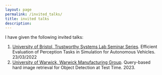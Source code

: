 ```yaml
---
layout: page
permalink: /invited_talks/
title: invited talks
description:
---
```


I have given the following invited talks:

1. [University of Bristol, Trustworthy Systems Lab Seminar Series](https://www.bristol.ac.uk/engineering/research/trustworthy-systems-laboratory/seminar-series/). Efficient Evaluation of Perception Tasks in Simulation for Autonomous Vehicles. 23/03/2022
2. [University of Warwick, Warwick Manufacturing Group](https://warwick.ac.uk/fac/sci/wmg/education/wmgmasters/courses/smart_connected_and_autonomous_vehicles/). Query-based hard image retrieval for Object Detection at Test Time. 2023.


